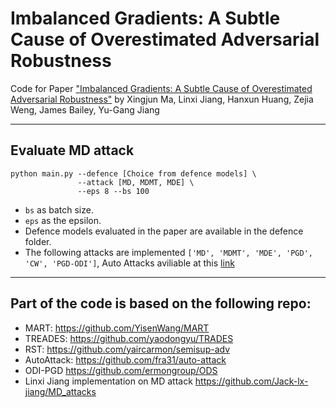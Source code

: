 # Imbalanced Gradients: A Subtle Cause of Overestimated Adversarial Robustness

Code for Paper ["Imbalanced Gradients: A Subtle Cause of Overestimated Adversarial Robustness"](https://arxiv.org/abs/2006.13726) by Xingjun Ma, Linxi Jiang, Hanxun Huang, Zejia Weng, James Bailey, Yu-Gang Jiang


---
## Evaluate MD attack
```script
python main.py --defence [Choice from defence models] \
               --attack [MD, MDMT, MDE] \
               --eps 8 --bs 100
```
- `bs` as batch size.
- `eps` as the epsilon.
- Defence models evaluated in the paper are available in the defence folder.
- The following attacks are implemented `['MD', 'MDMT', 'MDE', 'PGD', 'CW', 'PGD-ODI']`, Auto Attacks aviliable at this [link]( https://github.com/fra31/auto-attack)


---
## Part of the code is based on the following repo:
  - MART: https://github.com/YisenWang/MART
  - TREADES: https://github.com/yaodongyu/TRADES
  - RST: https://github.com/yaircarmon/semisup-adv
  - AutoAttack: https://github.com/fra31/auto-attack
  - ODI-PGD https://github.com/ermongroup/ODS
  - Linxi Jiang implementation on MD attack https://github.com/Jack-lx-jiang/MD_attacks
